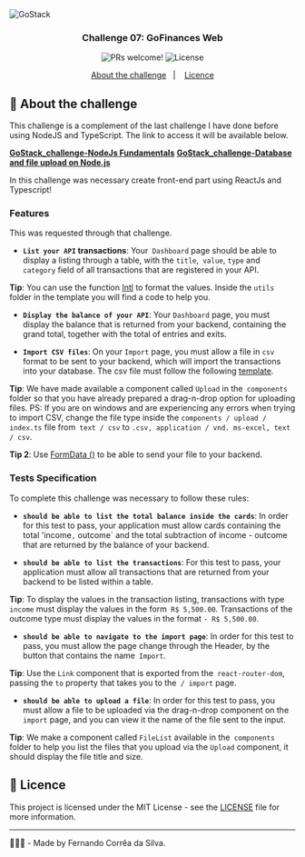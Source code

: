 <img alt="GoStack" src="https://storage.googleapis.com/golden-wind/bootcamp-gostack/header-desafios-new.png" />

<h3 align="center">
  Challenge 07: GoFinances Web
</h3>


<p align="center">
 <img src="https://img.shields.io/static/v1?label=PRs&message=welcome&color=#FE7F2D&labelColor=#FE7F2D" alt="PRs welcome!" />

  <img alt="License" src="https://img.shields.io/static/v1?label=license&message=MIT&color=#FE7F2D&labelColor=#FE7F2D">
</p>


<p align="center">
  <a href="#rocket-about-the-challenge">About the challenge</a>&nbsp;&nbsp;&nbsp;|&nbsp;&nbsp;&nbsp;
  <a href="#memo-licence">Licence</a>
</p>

## :rocket: About the challenge

This challenge is a complement of the last challenge I have done before using NodeJS and TypeScript. The link to access it will be available below.

**[GoStack_challenge-NodeJs Fundamentals](https://github.com/Fernandosilvasc/gostack-nodejs_fundamentals)**
**[GoStack_challenge-Database and file upload on Node.js](https://github.com/Fernandosilvasc/gostack_challenge-typeorm-concepts)**

In this challenge was necessary create front-end part using ReactJs and Typescript!


### Features

This was requested through that challenge.

- **`List your API` transactions**: Your` Dashboard` page should be able to display a listing through a table, with the `title`,` value`, `type` and` category` field of all transactions that are registered in your API.

**Tip**: You can use the function [Intl](https://developer.mozilla.org/pt-BR/docs/Web/JavaScript/Reference/Global_Objects/NumberFormat) to format the values. Inside the `utils` folder in the template you will find a code to help you.

- **`Display the balance of your API`**: Your `Dashboard` page, you must display the balance that is returned from your backend, containing the grand total, together with the total of entries and exits.

- **`Import CSV files`**: On your `Import` page, you must allow a file in `csv` format to be sent to your backend, which will import the transactions into your database. The csv file must follow the following [template](https://github.com/Rocketseat/bootcamp-gostack-desafios/blob/master/desafio-database-upload/assets/file.csv).

**Tip**: We have made available a component called `Upload` in the` components` folder so that you have already prepared a drag-n-drop option for uploading files. PS: If you are on windows and are experiencing any errors when trying to import CSV, change the file type inside the `components / upload / index.ts` file from` text / csv` to `.csv, application / vnd. ms-excel, text / csv`.

**Tip 2**: Use [FormData ()](https://developer.mozilla.org/pt-BR/docs/Web/API/FormData/FormData) to be able to send your file to your backend.

### Tests Specification

To complete this challenge was necessary to follow these rules:

- **`should be able to list the total balance inside the cards`**: In order for this test to pass, your application must allow cards containing the total 'income`,` outcome` and the total subtraction of income - outcome that are returned by the balance of your backend.

- **`should be able to list the transactions`**: For this test to pass, your application must allow all transactions that are returned from your backend to be listed within a table.

**Tip**: To display the values ​​in the transaction listing, transactions with type `income` must display the values ​​in the form` R$ 5,500.00`. Transactions of the outcome type must display the values ​​in the format `- R$ 5,500.00`.

- **`should be able to navigate to the import page`**: In order for this test to pass, you must allow the page change through the Header, by the button that contains the name` Import`.

**Tip**: Use the `Link` component that is exported from the` react-router-dom`, passing the `to` property that takes you to the` / import` page.

- **`should be able to upload a file`**: In order for this test to pass, you must allow a file to be uploaded via the drag-n-drop component on the` import` page, and you can view it the name of the file sent to the input.

**Tip**: We make a component called `FileList` available in the` components` folder to help you list the files that you upload via the `Upload` component, it should display the file title and size.


## :memo: Licence

This project is licensed under the MIT License - see the [LICENSE](LICENSE.md) file for more information.

---

👨🏻‍💻 - Made by Fernando Corrêa da Silva.
